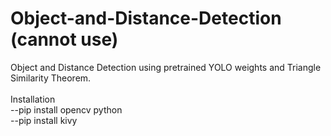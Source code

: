 # Object-and-Distance-Detection  (cannot use)
Object and Distance Detection using pretrained YOLO weights and Triangle Similarity Theorem.<br>
<br>
Installation<br>
--pip install opencv python<br>
--pip install kivy
